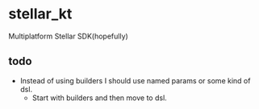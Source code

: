 # stellar_kt
Multiplatform Stellar SDK(hopefully)

## todo
- Instead of using builders I should use named params or some kind of dsl. 
  - Start with builders and then move to dsl.
